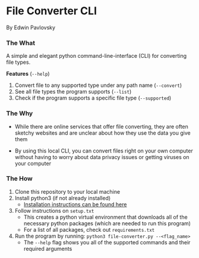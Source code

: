 # File Converter CLI 
By Edwin Pavlovsky

### The What
A simple and elegant python command-line-interface (CLI) for converting file types.

__Features__ (`--help`)
1. Convert file to any supported type under any path name (`--convert`)
2. See all file types the program supports (`--list`)
3. Check if the program supports a specific file type (`--supported`)

### The Why
  - While there are online services that offer file converting, they are often sketchy websites and are unclear about how they use the data you give them

  - By using this local CLI, you can convert files right on your own computer without having to worry about data privacy issues or getting viruses on your computer

### The How
1. Clone this repository to your local machine
2. Install python3 (if not already installed)
   - [Installation instructions can be found here](https://www.python.org/downloads/)
3. Follow instructions on `setup.txt`
    - This creates a python virtual environment that downloads all of the necessary python packages (which are needed to run this program) 
    - For a list of all packages, check out `requirements.txt`
4. Run the program by running: `python3 file-converter.py --<flag_name>`
    - The `--help` flag shows you all of the supported commands and their required arguments




